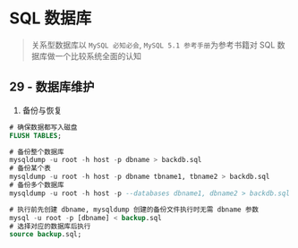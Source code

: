 # SQL 数据库
> 关系型数据库以 `MySQL 必知必会`, `MySQL 5.1 参考手册`为参考书籍对 SQL 数据库做一个比较系统全面的认知

## 29 - 数据库维护
1. 备份与恢复
```sql
# 确保数据都写入磁盘
FLUSH TABLES;

# 备份整个数据库
mysqldump -u root -h host -p dbname > backdb.sql
# 备份某个表
mysqldump -u root -h host -p dbname tbname1, tbname2 > backdb.sql
# 备份多个数据库
mysqldump -u root -h host -p --databases dbname1, dbname2 > backdb.sql

# 执行前先创建 dbname, mysqldump 创建的备份文件执行时无需 dbname 参数
mysql -u root -p [dbname] < backup.sql
# 选择对应的数据库后执行
source backup.sql;
```